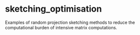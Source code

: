 # sketching_optimisation

Examples of random projection sketching methods to reduce the computational
burden of intensive matrix computations.
